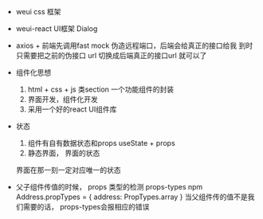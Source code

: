 - weui css 框架
- weui-react UI框架 Dialog
- axios + 前端先调用fast mock 伪造远程端口，后端会给真正的接口给我 到时只需要把之前的伪接口 url 切换成后端真正的接口url 就可以了
- 组件化思想
    1. html + css + js 类section 一个功能组件的封装
    2. 界面开发，组件化开发
    3. 采用一个好的react UI组件库

- 状态
    1. 组件有自有数据状态和props useState + props
    2. 静态界面， 界面的状态

    界面在那一刻一定对应唯一的状态 

- 父子组件传值的时候， props 类型的检测
    props-types npm
    Address.propTypes = {
        address: PropTypes.array
    }
    当父组件传的值不是我们需要的话， props-types会报相应的错误